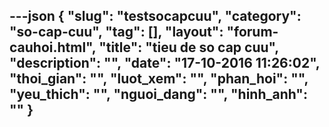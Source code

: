 ---json
{
    "slug": "testsocapcuu",
    "category": "so-cap-cuu",
    "tag": [],
    "layout": "forum-cauhoi.html",
    "title": "tieu de so cap cuu",
    "description": "",
    "date": "17-10-2016 11:26:02",
    "thoi_gian": "",
    "luot_xem": "",
    "phan_hoi": "",
    "yeu_thich": "",
    "nguoi_dang": "",
    "hinh_anh": ""
}
---
